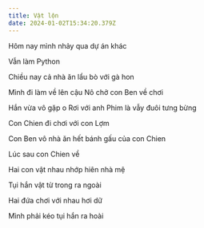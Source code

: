 ```yaml
---
title: Vật lộn
date: 2024-01-02T15:34:20.379Z
---
```


Hôm nay mình nhảy qua dự án khác

Vẫn làm Python

Chiều nay cả nhà ăn lẩu bò với gà hon

Mình đi làm về lên cậu Nô chở con Ben về chơi

Hắn vừa vô gặp o Rơi với anh Phim là vẫy đuôi tưng bừng

Con Chien đi chơi với con Lợm

Con Ben vô nhà ăn hết bánh gấu của con Chien

Lúc sau con Chien về

Hai con vật nhau nhớp hiên nhà mệ

Tụi hắn vật từ trong ra ngoài

Hai đứa chơi với nhau hơi dữ

Mình phải kéo tụi hắn ra hoài
